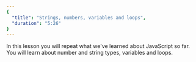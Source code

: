 ```yaml
---
{
  "title": "Strings, numbers, variables and loops",
  "duration": "5:26"
}
---
```


In this lesson you will repeat what we've learned about JavaScript so far. You will learn about number and string types, variables and loops.
